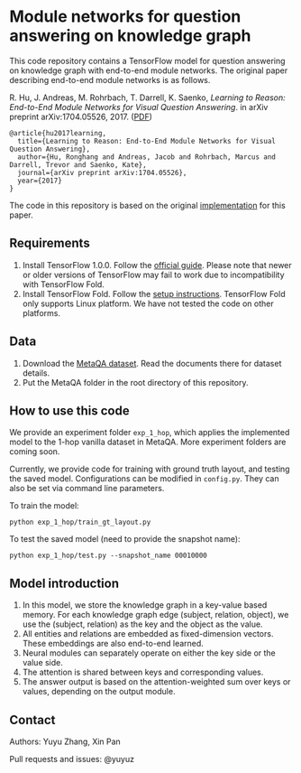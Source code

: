 # Module networks for question answering on knowledge graph

This code repository contains a TensorFlow model for question answering on
knowledge graph with end-to-end module networks. The original paper describing
end-to-end module networks is as follows.

R. Hu, J. Andreas, M. Rohrbach, T. Darrell, K. Saenko, *Learning to Reason:
End-to-End Module Networks for Visual Question Answering*. in arXiv preprint
arXiv:1704.05526, 2017. ([PDF](https://arxiv.org/pdf/1704.05526.pdf))

```
@article{hu2017learning,
  title={Learning to Reason: End-to-End Module Networks for Visual Question Answering},
  author={Hu, Ronghang and Andreas, Jacob and Rohrbach, Marcus and Darrell, Trevor and Saenko, Kate},
  journal={arXiv preprint arXiv:1704.05526},
  year={2017}
}
```

The code in this repository is based on the original
[implementation](https://github.com/ronghanghu/n2nmn) for this paper.

## Requirements

1.  Install TensorFlow 1.0.0. Follow the [official
    guide](https://www.tensorflow.org/install/). Please note that newer or older
    versions of TensorFlow may fail to work due to incompatibility with
    TensorFlow Fold.
2.  Install TensorFlow Fold. Follow the
    [setup instructions](https://github.com/tensorflow/fold/blob/master/tensorflow_fold/g3doc/setup.md).
    TensorFlow Fold only supports Linux platform. We have not tested
    the code on other platforms.

## Data

1.  Download the [MetaQA dataset](https://goo.gl/f3AmcY). Read the documents
    there for dataset details.
2.  Put the MetaQA folder in the root directory of this repository.

## How to use this code

We provide an experiment folder `exp_1_hop`, which applies the implemented model
to the 1-hop vanilla dataset in MetaQA. More experiment folders are coming soon.

Currently, we provide code for training with ground truth layout, and testing
the saved model. Configurations can be modified in `config.py`. They can also be
set via command line parameters.

To train the model:

```
python exp_1_hop/train_gt_layout.py
```

To test the saved model (need to provide the snapshot name):

```
python exp_1_hop/test.py --snapshot_name 00010000
```

## Model introduction

1.  In this model, we store the knowledge graph in a key-value based memory. For
    each knowledge graph edge (subject, relation, object), we use the (subject,
    relation) as the key and the object as the value.
2.  All entities and relations are embedded as fixed-dimension vectors. These
    embeddings are also end-to-end learned.
3.  Neural modules can separately operate on either the key side or the value
    side.
4.  The attention is shared between keys and corresponding values.
5.  The answer output is based on the attention-weighted sum over keys or
    values, depending on the output module.

## Contact
Authors: Yuyu Zhang, Xin Pan

Pull requests and issues: @yuyuz

